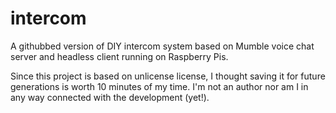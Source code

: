 # intercom
A githubbed version of DIY intercom system based on Mumble voice chat server and headless client running on Raspberry Pis.

Since this project is based on unlicense license, I thought saving it for future generations is worth 10 minutes of my time. I'm not an author nor am I in any way connected with the development (yet!). 
